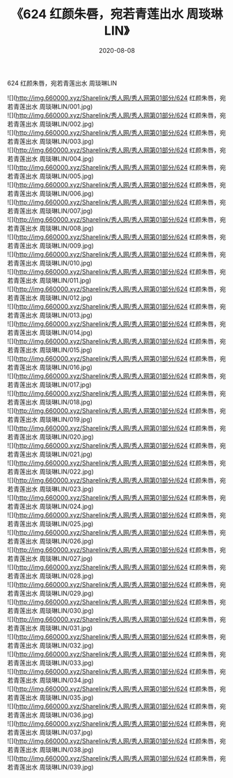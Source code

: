 ﻿---
layout: post
title:  《624 红颜朱唇，宛若青莲出水 周琰琳LIN》
date:   2020-08-08
img: http://img.660000.xyz/Sharelink/秀人网/秀人网第01部分/624 红颜朱唇，宛若青莲出水 周琰琳LIN/000.jpg
categories: [美女, 清纯, 唯美]
---

624 红颜朱唇，宛若青莲出水 周琰琳LIN

  ![](http://img.660000.xyz/Sharelink/秀人网/秀人网第01部分/624 红颜朱唇，宛若青莲出水 周琰琳LIN/001.jpg) <br> ![](http://img.660000.xyz/Sharelink/秀人网/秀人网第01部分/624 红颜朱唇，宛若青莲出水 周琰琳LIN/002.jpg) <br> ![](http://img.660000.xyz/Sharelink/秀人网/秀人网第01部分/624 红颜朱唇，宛若青莲出水 周琰琳LIN/003.jpg) <br> ![](http://img.660000.xyz/Sharelink/秀人网/秀人网第01部分/624 红颜朱唇，宛若青莲出水 周琰琳LIN/004.jpg) <br> ![](http://img.660000.xyz/Sharelink/秀人网/秀人网第01部分/624 红颜朱唇，宛若青莲出水 周琰琳LIN/005.jpg) <br> ![](http://img.660000.xyz/Sharelink/秀人网/秀人网第01部分/624 红颜朱唇，宛若青莲出水 周琰琳LIN/006.jpg) <br> ![](http://img.660000.xyz/Sharelink/秀人网/秀人网第01部分/624 红颜朱唇，宛若青莲出水 周琰琳LIN/007.jpg) <br> ![](http://img.660000.xyz/Sharelink/秀人网/秀人网第01部分/624 红颜朱唇，宛若青莲出水 周琰琳LIN/008.jpg) <br> ![](http://img.660000.xyz/Sharelink/秀人网/秀人网第01部分/624 红颜朱唇，宛若青莲出水 周琰琳LIN/009.jpg) <br> ![](http://img.660000.xyz/Sharelink/秀人网/秀人网第01部分/624 红颜朱唇，宛若青莲出水 周琰琳LIN/010.jpg) <br> ![](http://img.660000.xyz/Sharelink/秀人网/秀人网第01部分/624 红颜朱唇，宛若青莲出水 周琰琳LIN/011.jpg) <br> ![](http://img.660000.xyz/Sharelink/秀人网/秀人网第01部分/624 红颜朱唇，宛若青莲出水 周琰琳LIN/012.jpg) <br> ![](http://img.660000.xyz/Sharelink/秀人网/秀人网第01部分/624 红颜朱唇，宛若青莲出水 周琰琳LIN/013.jpg) <br> ![](http://img.660000.xyz/Sharelink/秀人网/秀人网第01部分/624 红颜朱唇，宛若青莲出水 周琰琳LIN/014.jpg) <br> ![](http://img.660000.xyz/Sharelink/秀人网/秀人网第01部分/624 红颜朱唇，宛若青莲出水 周琰琳LIN/015.jpg) <br> ![](http://img.660000.xyz/Sharelink/秀人网/秀人网第01部分/624 红颜朱唇，宛若青莲出水 周琰琳LIN/016.jpg) <br> ![](http://img.660000.xyz/Sharelink/秀人网/秀人网第01部分/624 红颜朱唇，宛若青莲出水 周琰琳LIN/017.jpg) <br> ![](http://img.660000.xyz/Sharelink/秀人网/秀人网第01部分/624 红颜朱唇，宛若青莲出水 周琰琳LIN/018.jpg) <br> ![](http://img.660000.xyz/Sharelink/秀人网/秀人网第01部分/624 红颜朱唇，宛若青莲出水 周琰琳LIN/019.jpg) <br> ![](http://img.660000.xyz/Sharelink/秀人网/秀人网第01部分/624 红颜朱唇，宛若青莲出水 周琰琳LIN/020.jpg) <br> ![](http://img.660000.xyz/Sharelink/秀人网/秀人网第01部分/624 红颜朱唇，宛若青莲出水 周琰琳LIN/021.jpg) <br> ![](http://img.660000.xyz/Sharelink/秀人网/秀人网第01部分/624 红颜朱唇，宛若青莲出水 周琰琳LIN/022.jpg) <br> ![](http://img.660000.xyz/Sharelink/秀人网/秀人网第01部分/624 红颜朱唇，宛若青莲出水 周琰琳LIN/023.jpg) <br> ![](http://img.660000.xyz/Sharelink/秀人网/秀人网第01部分/624 红颜朱唇，宛若青莲出水 周琰琳LIN/024.jpg) <br> ![](http://img.660000.xyz/Sharelink/秀人网/秀人网第01部分/624 红颜朱唇，宛若青莲出水 周琰琳LIN/025.jpg) <br> ![](http://img.660000.xyz/Sharelink/秀人网/秀人网第01部分/624 红颜朱唇，宛若青莲出水 周琰琳LIN/026.jpg) <br> ![](http://img.660000.xyz/Sharelink/秀人网/秀人网第01部分/624 红颜朱唇，宛若青莲出水 周琰琳LIN/027.jpg) <br> ![](http://img.660000.xyz/Sharelink/秀人网/秀人网第01部分/624 红颜朱唇，宛若青莲出水 周琰琳LIN/028.jpg) <br> ![](http://img.660000.xyz/Sharelink/秀人网/秀人网第01部分/624 红颜朱唇，宛若青莲出水 周琰琳LIN/029.jpg) <br> ![](http://img.660000.xyz/Sharelink/秀人网/秀人网第01部分/624 红颜朱唇，宛若青莲出水 周琰琳LIN/030.jpg) <br> ![](http://img.660000.xyz/Sharelink/秀人网/秀人网第01部分/624 红颜朱唇，宛若青莲出水 周琰琳LIN/031.jpg) <br> ![](http://img.660000.xyz/Sharelink/秀人网/秀人网第01部分/624 红颜朱唇，宛若青莲出水 周琰琳LIN/032.jpg) <br> ![](http://img.660000.xyz/Sharelink/秀人网/秀人网第01部分/624 红颜朱唇，宛若青莲出水 周琰琳LIN/033.jpg) <br> ![](http://img.660000.xyz/Sharelink/秀人网/秀人网第01部分/624 红颜朱唇，宛若青莲出水 周琰琳LIN/034.jpg) <br> ![](http://img.660000.xyz/Sharelink/秀人网/秀人网第01部分/624 红颜朱唇，宛若青莲出水 周琰琳LIN/035.jpg) <br> ![](http://img.660000.xyz/Sharelink/秀人网/秀人网第01部分/624 红颜朱唇，宛若青莲出水 周琰琳LIN/036.jpg) <br> ![](http://img.660000.xyz/Sharelink/秀人网/秀人网第01部分/624 红颜朱唇，宛若青莲出水 周琰琳LIN/037.jpg) <br> ![](http://img.660000.xyz/Sharelink/秀人网/秀人网第01部分/624 红颜朱唇，宛若青莲出水 周琰琳LIN/038.jpg) <br> ![](http://img.660000.xyz/Sharelink/秀人网/秀人网第01部分/624 红颜朱唇，宛若青莲出水 周琰琳LIN/039.jpg) <br>